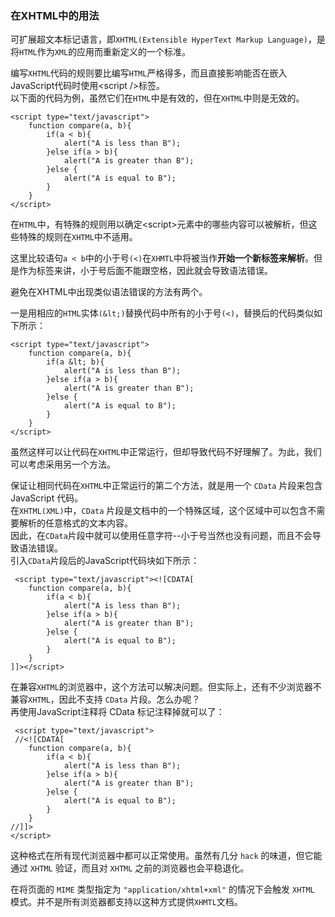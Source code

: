 ### 在XHTML中的用法

可扩展超文本标记语言，即`XHTML(Extensible HyperText Markup Language)`，是将`HTML`作为`XML`的应用而重新定义的一个标准。  

编写`XHTML`代码的规则要比编写`HTML`严格得多，而且直接影响能否在嵌入JavaScript代码时使用\<script /\>标签。  
以下面的代码为例，虽然它们在`HTML`中是有效的，但在`XHTML`中则是无效的。  

	<script type="text/javascript">
		function compare(a, b){
			if(a < b){
				alert("A is less than B");
			}else if(a > b){
				alert("A is greater than B");
			}else {
				alert("A is equal to B");
			}
		}
	</script>
     
在`HTML`中，有特殊的规则用以确定\<script\>元素中的哪些内容可以被解析，但这些特殊的规则在`XHTML`中不适用。  

这里比较语句`a < b`中的小于号`(<)`在`XHMTL`中将被当作**开始一个新标签来解析**。但是作为标签来讲，小于号后面不能跟空格，因此就会导致语法错误。  
     
避免在XHTML中出现类似语法错误的方法有两个。  

一是用相应的`HTML`实体`(&lt;)`替换代码中所有的小于号`(<)`，替换后的代码类似如下所示：
    
    <script type="text/javascript">
		function compare(a, b){
			if(a &lt; b){
				alert("A is less than B");
			}else if(a > b){
				alert("A is greater than B");
			}else {
				alert("A is equal to B");
			}
		}
	</script>
	 
虽然这样可以让代码在`XHTML`中正常运行，但却导致代码不好理解了。为此，我们可以考虑采用另一个方法。  

保证让相同代码在`XHTML`中正常运行的第二个方法，就是用一个 `CData` 片段来包含 JavaScript 代码。  
在`XHTML(XML)`中，`CData` 片段是文档中的一个特殊区域，这个区域中可以包含不需要解析的任意格式的文本内容。  
因此，在`CData`片段中就可以使用任意字符--小于号当然也没有问题，而且不会导致语法错误。  
引入`CData`片段后的JavaScript代码块如下所示：
     
     <script type="text/javascript"><![CDATA[
		function compare(a, b){
			if(a < b){
				alert("A is less than B");
			}else if(a > b){
				alert("A is greater than B");
			}else {
				alert("A is equal to B");
			}
		}
	]]></script>
	
在兼容`XHTML`的浏览器中，这个方法可以解决问题。但实际上，还有不少浏览器不兼容`XHTML`，因此不支持 `CData` 片段。怎么办呢？  
再使用JavaScript注释将 CData 标记注释掉就可以了：
     
     <script type="text/javascript">
     //<![CDATA[
		function compare(a, b){
			if(a < b){
				alert("A is less than B");
			}else if(a > b){
				alert("A is greater than B");
			}else {
				alert("A is equal to B");
			}
		}
	//]]>
	</script>
     
这种格式在所有现代浏览器中都可以正常使用。虽然有几分 `hack` 的味道，但它能通过 `XHTML` 验证，而且对 `XHTML` 之前的浏览器也会平稳退化。  

在将页面的 `MIME` 类型指定为 `"application/xhtml+xml"` 的情况下会触发 `XHTML` 模式。并不是所有浏览器都支持以这种方式提供`XHMTL`文档。   


